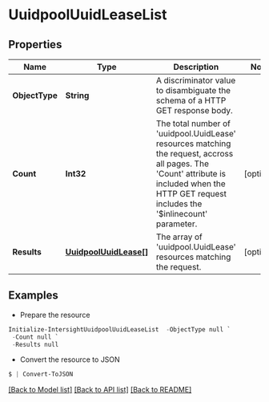 # UuidpoolUuidLeaseList
## Properties

Name | Type | Description | Notes
------------ | ------------- | ------------- | -------------
**ObjectType** | **String** | A discriminator value to disambiguate the schema of a HTTP GET response body. | 
**Count** | **Int32** | The total number of &#39;uuidpool.UuidLease&#39; resources matching the request, accross all pages. The &#39;Count&#39; attribute is included when the HTTP GET request includes the &#39;$inlinecount&#39; parameter. | [optional] 
**Results** | [**UuidpoolUuidLease[]**](UuidpoolUuidLease.md) | The array of &#39;uuidpool.UuidLease&#39; resources matching the request. | [optional] 

## Examples

- Prepare the resource
```powershell
Initialize-IntersightUuidpoolUuidLeaseList  -ObjectType null `
 -Count null `
 -Results null
```

- Convert the resource to JSON
```powershell
$ | Convert-ToJSON
```

[[Back to Model list]](../README.md#documentation-for-models) [[Back to API list]](../README.md#documentation-for-api-endpoints) [[Back to README]](../README.md)

